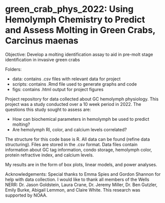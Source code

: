 # green_crab_phys_2022: Using Hemolymph Chemistry to Predict and Assess Molting in Green Crabs, Carcinus maenas

Objective: Develop a molting identification assay to aid in pre-molt stage 
identification in invasive green crabs

Folders: 
* data: contains .csv files with relevant data for project
* scripts: contains .Rmd file used to generate graphs and code
* figs: contains .html output for project figures

Project repository for data collected about GC hemolymph physiology. This
project was a study conducted over a 10 week period in 2022. The questions 
this study sought to assess are:

* How can biochemical parameters in hemolymph be used to predict molting?
* Are hemolymph RI, color, and calcium levels correlated?

The structure for this code base is R. All data can be found (refine data
structuring). Files are stored in the .csv format. Data files contain
information about GC tag information, condo storage, hemolymph color, protein
refractive index, and calcium levels.

My results are in the form of box plots, linear models, and power analyses.

Acknowledgements: Special thanks to Emma Spies and Gordon Shannon for help with
data collection. I would like to thank all members of the Wells NERR: Dr.
Jason Goldstein, Laura Crane, Dr. Jeremy Miller, Dr. Ben Gutzler, Emily Burke,
Abigail Lemmon, and Claire White. This research was supported by NOAA. 
